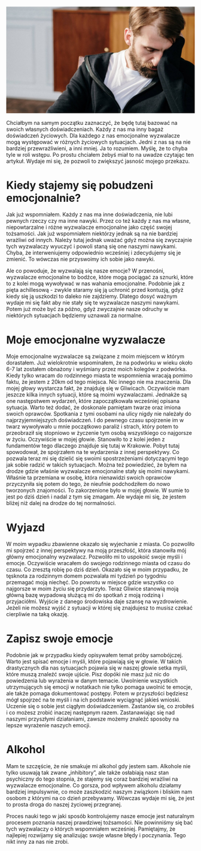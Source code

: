 ![Jak sobie radzę z wyzwalaczami emocjonalnymi?](images/24556c5c-3529-4fbe-97e7-cdc8fdd8b2ca.jpg)

Chciałbym na samym początku zaznaczyć, że będę tutaj bazować na swoich własnych doświadczeniach. Każdy z nas ma inny bagaż doświadczeń życiowych. Dla każdego z nas emocjonalne wyzwalacze mogą występować w różnych życiowych sytuacjach. Jedni z nas są na nie bardziej przewrażliwieni, a inni mniej. Ja to rozumiem. Myślę, że to chyba tyle w roli wstępu. Po prostu chciałem żebyś miał to na uwadze czytając ten artykuł. Wydaje mi się, że pozwoli to zwiększyć jasność mojego przekazu.

# **Kiedy stajemy się pobudzeni emocjonalnie?**

Jak już wspomniałem. Każdy z nas ma inne doświadczenia, nie lubi pewnych rzeczy czy ma inne nawyki. Przez co też każdy z nas ma własne, niepowtarzalne i różne wyzwalacze emocjonalne jako część swojej tożsamości. Jak już wspomniałem niektórzy jednak są na nie bardziej wrażliwi od innych. Należy tutaj jednak uważać gdyż można się zwyczajnie tych wyzwalaczy wyuczyć i powoli staną się one naszymi nawykami. Chyba, że interweniujemy odpowiednio wcześniej i zdecydujemy się je zmienić. To wówczas nie przyswoimy ich sobie jako nawyki.

Ale co powoduje, że wyzwalają się nasze emocje? W przenośni, wyzwalacze emocjonalne to bodźce, które mogą pociągać za sznurki, które to z kolei mogą wywoływać w nas wahania emocjonalne. Podobnie jak z pięta achillesową - zwykle staramy się ją uchronić przed kontuzją, gdyż kiedy się ją uszkodzi to daleko nie zajdziemy. Dlatego dosyć ważnym wydaje mi się fakt aby nie stały się te wyzwalacze naszymi nawykami. Potem już może być za późno, gdyż zwyczajnie nasze odruchy w niektórych sytuacjach będziemy uznawali za normalne.

# **Moje emocjonalne wyzwalacze**

Moje emocjonalne wyzwalacze są związane z moim miejscem w którym dorastałem. Już wielokrotnie wspominałem, że na podwórku w wieku około 6-7 lat zostałem obnażony i wyśmiany przez moich kolegów z podwórka. Kiedy tylko wracam do rodzinnego miasta te wspomnienia wracają pomimo faktu, że jestem z 20km od tego miejsca. Nic innego nie ma znaczenia. Dla mojej głowy wystarcza fakt, że znajduję się w Gliwicach. Oczywiście mam jeszcze kilka innych sytuacji, które są moimi wyzwalaczami. Jednakże są one następstwem wydarzeń, które zapoczątkowała wcześniej opisana sytuacja. Warto też dodać, że doskonale pamiętam twarze oraz imiona swoich oprawców. Spotkania z tymi osobami na ulicy nigdy nie należały do najprzyjemniejszych doświadczeń. I do pewnego czasu spojrzenie im w twarz wywoływało u mnie początkowo paraliż i strach, który potem to przeobraził się stopniowo w życzenie tym osobą wszystkiego co najgorsze w życiu. Oczywiście w mojej głowie. Stanowiło to z kolei jeden z fundamentów tego dlaczego znajduje się tutaj w Krakowie. Pobyt tutaj spowodował, że spojrzałem na te wydarzenia z innej perspektywy. Co pozwala teraz mi się dzielić się swoimi spostrzeżeniami dotyczącymi tego jak sobie radzić w takich sytuacjach. Można też powiedzieć, że byłem na drodze gdzie właśnie wyzwalacze emocjonalne stały się moimi nawykami. Właśnie ta przemiana w osobę, która nienawidzi swoich oprawców przyczyniła się potem do tego, że nieufnie podchodziłem do nowo tworzonych znajomości. To zakorzenione było w mojej głowie. W sumie to jest po dziś dzień i nadal z tym się zmagam. Ale wydaje mi się, że jestem bliżej niż dalej na drodze do tej normalności.

# **Wyjazd**

W moim wypadku zbawienne okazało się wyjechanie z miasta. Co pozwoliło mi spojrzeć z innej perspektywy na moją przeszłość, która stanowiła mój główny emocjonalny wyzwalacz. Pozwoliło mi to uspokoić swoje myśli i emocje. Oczywiście wracałem do swojego rodzinnego miasta od czasu do czasu. Co zresztą robię po dziś dzień. Okazało się w moim przypadku, że tęsknota za rodzinnym domem pozwalała mi tydzień po tygodniu przemagać moją niechęć. Do powrotu w miejsce gdzie wszystko co najgorsze w moim życiu się przydarzyło. Teraz Gliwice stanowią moją główną bazę wypadową służącą mi do spotkań z moją rodziną i przyjaciółmi. Wyjście z danego środowiska daje szansę na wyzdrowienie. Jeżeli nie możesz wyjść z sytuacji w której się znajdujesz to musisz czekać cierpliwie na taką okazję.

# **Zapisz swoje emocje**

Podobnie jak w przypadku kiedy opisywałem temat próby samobójczej. Warto jest spisać emocje i myśli, które pojawiają się w głowie. W takich drastycznych dla nas sytuacjach pojawia się w naszej głowie setka myśli, które muszą znaleźć swoje ujście. Pisz dopóki nie masz już nic do powiedzenia lub wyrażenia w danym temacie. Uwolnienie wszystkich utrzymujących się emocji w notatkach nie tylko pomaga uwolnić te emocje, ale także pomaga dokumentować postępy. Potem w przyszłości będziesz mógł spojrzeć na te myśli i na ich podstawie wyciągnąć jakieś wnioski. Uczenie się o sobie jest ciągłym doświadczeniem. Zastanów się, co zrobiłeś i co możesz zrobić inaczej następnym razem. Zastanawiając się nad naszymi przyszłymi działaniami, zawsze możemy znaleźć sposoby na lepsze wyrażenie naszych emocji.

# **Alkohol**

Mam te szczęście, że nie smakuje mi alkohol gdy jestem sam. Alkohole nie tylko usuwają tak zwane „inhibitory”, ale także osłabiają nasz stan psychiczny do tego stopnia, że stajemy się coraz bardziej wrażliwi na wyzwalacze emocjonalne. Co gorsza, pod wpływem alkoholu działamy bardziej impulsywnie, co może zaszkodzić naszym związkom i bliskim nam osobom z którymi na co dzień przebywamy. Wówczas wydaje mi się, że jest to prosta droga do naszej życiowej przegranej.

Proces nauki tego w jaki sposób kontrolujemy nasze emocje jest naturalnym procesem poznania naszej prawdziwej tożsamości. Nie powinniśmy się bać tych wyzwalaczy o których wspomniałem wcześniej. Pamiętajmy, że najlepiej rozwijamy się analizując swoje własne błędy i poczynania. Tego nikt inny za nas nie zrobi.